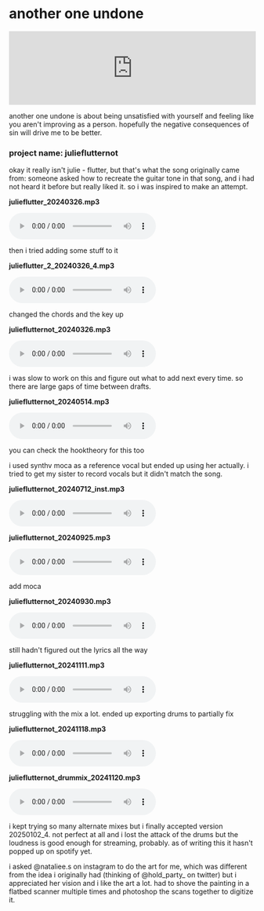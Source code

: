 # another one undone

<div class="iframe-container">
<iframe width="100%" src="https://www.youtube.com/embed/Zfh45Egx_cI?si=H3TM9St4no56OUf5" title="YouTube video player" frameborder="0" allow="accelerometer; autoplay; clipboard-write; encrypted-media; gyroscope; picture-in-picture; web-share" referrerpolicy="strict-origin-when-cross-origin" allowfullscreen></iframe>
</div>

another one undone is about being unsatisfied with yourself and feeling like
you aren't improving as a person. hopefully the negative consequences of sin
will drive me to be better.

### project name: julieflutternot

okay it really isn't julie - flutter, but that's what the song originally came
from: someone asked how to recreate the guitar tone in that song, and i had not
heard it before but really liked it. so i was inspired to make an attempt.

**julieflutter_20240326.mp3**

<audio controls src="audio/julieflutter_20240326.mp3">
error: your browser couldn't load the audio
</audio>

then i tried adding some stuff to it

**julieflutter_2_20240326_4.mp3**

<audio controls src="audio/julieflutter_2_20240326_4.mp3">
error: your browser couldn't load the audio
</audio>

changed the chords and the key up

**julieflutternot_20240326.mp3**

<audio controls src="audio/julieflutternot_20240326.mp3">
error: your browser couldn't load the audio
</audio>

i was slow to work on this and figure out what to add next every time. so there
are large gaps of time between drafts.

**julieflutternot_20240514.mp3**

<audio controls src="audio/julieflutternot_20240514.mp3">
error: your browser couldn't load the audio
</audio>

you can check the hooktheory for this too

i used synthv moca as a reference vocal but ended up using her actually. i
tried to get my sister to record vocals but it didn't match the song.

**julieflutternot_20240712_inst.mp3**

<audio controls src="audio/julieflutternot_20240712_inst.mp3">
error: your browser couldn't load the audio
</audio>

**julieflutternot_20240925.mp3**

<audio controls src="audio/julieflutternot_20240925.mp3">
error: your browser couldn't load the audio
</audio>

add moca

**julieflutternot_20240930.mp3**

<audio controls src="audio/julieflutternot_20240930.mp3">
error: your browser couldn't load the audio
</audio>

still hadn't figured out the lyrics all the way

**julieflutternot_20241111.mp3**

<audio controls src="audio/julieflutternot_20241111.mp3">
error: your browser couldn't load the audio
</audio>

struggling with the mix a lot. ended up exporting drums to partially fix

**julieflutternot_20241118.mp3**

<audio controls src="audio/julieflutternot_20241118.mp3">
error: your browser couldn't load the audio
</audio>

**julieflutternot_drummix_20241120.mp3**

<audio controls src="audio/julieflutternot_drummix_20241120.mp3">
error: your browser couldn't load the audio
</audio>

i kept trying so many alternate mixes but i finally accepted version 20250102_4.
not perfect at all and i lost the attack of the drums but the loudness is
good enough for streaming, probably. as of writing this it hasn't popped up
on spotify yet.

i asked @nataliee.s on instagram to do the art for me, which was different
from the idea i originally had (thinking of @hold_party_ on twitter) but i appreciated
her vision and i like the art a lot. had to shove the painting in a flatbed
scanner multiple times and photoshop the scans together to digitize it.
